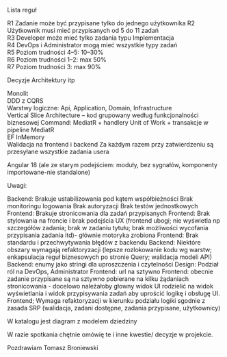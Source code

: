 Lista reguł 

R1  Zadanie może być przypisane tylko do jednego użytkownika 
R2  Użytkownik musi mieć przypisanych od 5 do 11 zadań       
R3  Developer może mieć tylko zadania typu Implementacja     
R4  DevOps i Administrator mogą mieć wszystkie typy zadań    
R5  Poziom trudności 4–5: 10–30%                             
R6  Poziom trudności 1–2: max 50%                            
R7  Poziom trudności 3: max 90%     

Decyzje Architektury itp

Monolit                                                                       
DDD z CQRS                                                                    
Warstwy logiczne: Api, Application, Domain, Infrastructure                    
Vertical Slice Architecture – kod grupowany według funkcjonalności biznesowej 
Command: MediatR + handlery
Unit of Work + transakcje w pipeline MediatR  
EF InMemory                                
Walidacja na frontend i backend
Za każdym razem przy zatwierdzeniu są przesyłane wszystkie zadania usera

Angular 18 (ale ze starym podejściem: moduły, bez sygnałów, komponenty importowane-nie standalone)

Uwagi:

Backend: Brakuje ustabilizowania pod kątem współbieżności
Brak monitoringu logowania
Brak autoryzacji
Brak testów jednostkowych
Frontend: Brakuje stronicowania dla zadań przypisanych
Frontend: Brak stylowania na froncie i brak podejścia UX (frontend ubogi; nie wyświetla np szczegółów zadania; brak w zadaniu tytułu; brak możliwości wycofania przypisania zadania itd)- głównie motoryka zrobiona
Frontend: Brak standardu i przechwytywania błędów z backendu
Backend: Niektóre obszary wymagają refaktoryzacji (lepsze rozlokowanie kodu wg warstw; enkapsulacja reguł biznesowych po stronie Query; walidacja modeli API)
Backend: enumy jako stringi dla uproszczenia i czytelności
Design: Podział ról na DevOps, Administrator
Frontend: url na sztywno
Frontend: obecnie zadanie przypisane są na sztywno pobierane na kilku żądaniach stronicowania - docelowo należałoby głowny widok UI rodzielić na widok wyświetlania i widok przypisywania zadań aby uprościć logikę i obsługę UI.
Frontend; Wymaga refaktoryzacji w kierunku podziału logiki sgodnie z zasada SRP (walidacja, zadani dostępne, zadania przypisane, użytkownicy)

W katalogu jest diagram z modelem dziedziny


W razie spotkania chętnie omówię te i inne kwestie/ decyzje w projekcie.

Pozdrawiam
Tomasz Broniewski
                       
